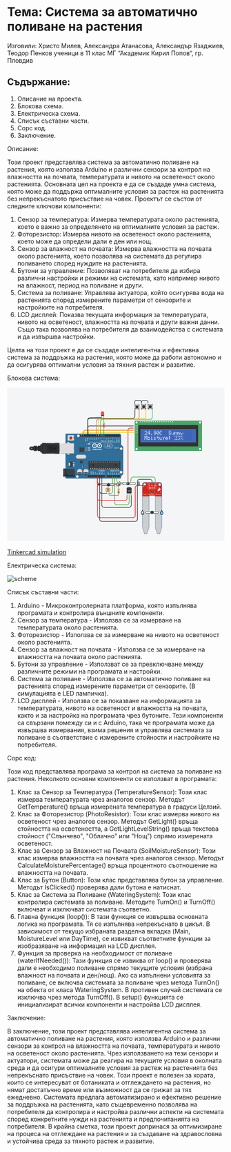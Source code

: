 # Тема: Система за автоматично поливане на растения


Изговили: Христо Милев, Александра Атанасова, Александър Язаджиев, Теодор Пенков ученици в 11 клас МГ “Академик Кирил Попов“, гр. Пловдив


## Съдържание: 
1.	Описание на проекта.
2.	Блокова схема.
3.	Електрическа схема.
4.	Списък съставни части.
5.	Сорс код.
6.	Заключение.
   
Описание: 

Този проект представлява система за автоматично поливане на растения, която използва Arduino и различни сензори за контрол на влажността на почвата, температурата и нивото на осветеност около растенията.
Основната цел на проекта е да се създаде умна система, която може да поддържа оптималните условия за растеж на растенията без непрекъснатото присъствие на човек. Проектът се състои от следните ключови компоненти:

1.	Сензор за температура: Измерва температурата около растенията, което е важно за определянето на оптималните условия за растеж.
2.	Фоторезистор: Измерва нивото на осветеност около растенията, което може да определи дали е ден или нощ.
3.	Сензор за влажност на почвата: Измерва влажността на почвата около растенията, което позволява на системата да регулира поливането според нуждите на растенията.
4.	Бутони за управление: Позволяват на потребителя да избира различни настройки и режими на системата, като например нивото на влажност, период на поливане и други.
5.	Система за поливане: Управлява актуатора, който осигурява вода на растенията според измерените параметри от сензорите и настройките на потребителя.
6.	LCD дисплей: Показва текущата информация за температурата, нивото на осветеност, влажността на почвата и други важни данни. Също така позволява на потребителя да взаимодейства с системата и да извършва настройки.

Целта на този проект е да се създаде интелигентна и ефективна система за поддръжка на растения, която може да работи автономно и да осигурява оптимални условия за тяхния растеж и развитие.





Блокова система:

![screenshot](https://github.com/Byte-White/Polivna-Sistema/blob/main/screenshot.png) 

[Tinkercad simulation](https://www.tinkercad.com/things/4BtUAD0HUp2-polivna-sistema-it-kariera?sharecode=EqKPJBGXpywZkfToVlrN17EBJvYNN6NRyFf4zADJAkQ)



Електрическа система: 

![scheme](https://github.com/Byte-White/Polivna-Sistema/assets/51212450/cf83baa9-8d86-4b24-845c-9713cdf8c4bd)
 

Списък съставни части: 

1.	Arduino - Микроконтролерната платформа, която изпълнява програмата и контролира външните компоненти.
2.	Сензор за температура - Използва се за измерване на температурата около растенията.
3.	Фоторезистор - Използва се за измерване на нивото на осветеност около растенията.
4.	Сензор за влажност на почвата - Използва се за измерване на влажността на почвата около растенията.
5.	Бутони за управление - Използват се за превключване между различните режими на програмата и настройки.
6.	Система за поливане - Използва се за автоматично поливане на растенията според измерените параметри от сензорите. (В симулацията е LED лампичка). 
7.	LCD дисплей - Използва се за показване на информацията за температурата, нивото на осветеност и влажността на почвата, както и за настройка на програмата чрез бутоните.
Тези компоненти са свързани помежду си и с Arduino, така че програмата може да извършва измервания, взима решения и управлява системата за поливане в съответствие с измерените стойности и настройките на потребителя.


Сорс код:

Този код представлява програма за контрол на система за поливане на растения. Неколкото основни компоненти се използват в програмата:
1.	Клас за Сензор за Температура (TemperatureSensor): Този клас измерва температурата чрез аналогов сензор. Методът GetTemperature() връща измерената температура в градуси Целзий.
2.	Клас за Фоторезистор (PhotoResistor): Този клас измерва нивото на осветеност чрез аналогов сензор. Методът GetLight() връща стойността на осветеността, а GetLightLevelString() връща текстова стойност ("Слънчево", "Облачно" или "Нощ") спрямо измерената осветеност.
3.	Клас за Сензор за Влажност на Почвата (SoilMoistureSensor): Този клас измерва влажността на почвата чрез аналогов сензор. Методът CalculateMoisturePercentage() връща процентното съотношение на влажността на почвата.
4.	Клас за Бутон (Button): Този клас представлява бутон за управление. Методът IsClicked() проверява дали бутона е натиснат.
5.	Клас за Система за Поливане (WateringSystem): Този клас контролира системата за поливане. Методите TurnOn() и TurnOff() включват и изключват системата съответно.
6.	Главна функция (loop()): В тази функция се извършва основната логика на програмата. Тя се изпълнява непрекъснато в цикъл. В зависимост от текущо избраната разделна вкладка (Main, MoistureLevel или DayTime), се извикват съответните функции за изобразяване на информация на LCD дисплея.
7.	Функция за проверка на необходимост от поливане (waterIfNeeded()): Тази функция се извиква от loop() и проверява дали е необходимо поливане спрямо текущите условия (избрана влажност на почвата и ден/нощ). Ако са изпълнени условията за поливане, се включва системата за поливане чрез метода TurnOn() на обекта от класа WateringSystem. В противен случай системата се изключва чрез метода TurnOff().
В setup() функцията се инициализират всички компоненти и настройва LCD дисплея.


Заключение:

В заключение, този проект представлява интелигентна система за автоматично поливане на растения, която използва Arduino и различни сензори за контрол на влажността на почвата, температурата и нивото на осветеност около растенията. Чрез използването на тези сензори и актуатори, системата може да реагира на текущите условия в околната среда и да осигури оптималните условия за растеж на растенията без непрекъснато присъствие на човек.
Този проект е полезен за хората, които се интересуват от ботаниката и отглеждането на растения, но нямат достатъчно време или възможност да се грижат за тях ежедневно. Системата предлага автоматизирано и ефективно решение за поддръжка на растенията, като същевременно позволява на потребителя да контролира и настройва различни аспекти на системата според конкретните нужди на растенията и предпочитанията на потребителя.
В крайна сметка, този проект допринася за оптимизиране на процеса на отглеждане на растения и за създаване на здравословна и устойчива среда за тяхното растеж и развитие.

